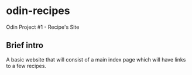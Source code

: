 # odin-recipes
Odin Project #1 - Recipe's Site

## Brief intro
A basic website that will consist of a main index page which will have links to a few recipes.


